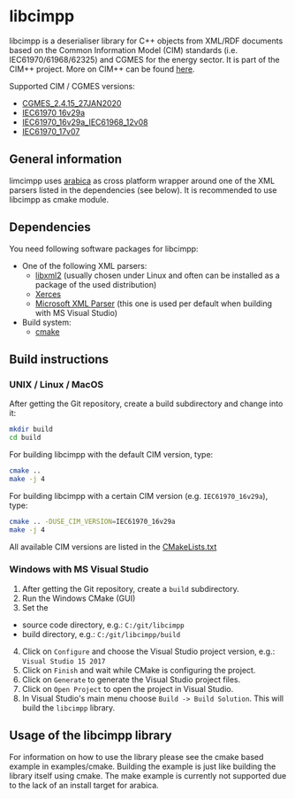 libcimpp
========
libcimpp is a deserialiser library for C++ objects from XML/RDF documents based on the Common Information Model (CIM) standards (i.e. IEC61970/61968/62325) and CGMES for the energy sector.
It is part of the CIM++ project. More on CIM++ can be found [here](http://rdcu.be/vOop).

Supported CIM / CGMES versions:
- [CGMES_2.4.15_27JAN2020](https://sogno-platform.github.io/libcimpp/CGMES_2.4.15_27JAN2020/annotated.html)
- [IEC61970 16v29a](https://sogno-platform.github.io/libcimpp/IEC61970_16v29a/annotated.html)
- [IEC61970_16v29a_IEC61968_12v08](https://sogno-platform.github.io/libcimpp/IEC61970_16v29a_IEC61968_12v08/annotated.html)
- [IEC61970_17v07](https://sogno-platform.github.io/libcimpp/IEC61970_17v07/annotated.html)

## General information
limcimpp uses [arabica](http://www.jezuk.co.uk/cgi-bin/view/arabica) as cross platform wrapper around one of the XML parsers listed in the dependencies (see below).
It is recommended to use libcimpp as cmake module.

## Dependencies
You need following software packages for libcimpp:
+ One of the following XML parsers:
  + [libxml2](http://www.xmlsoft.org/) (usually chosen under Linux and often can be installed as a package of the used distribution)
  + [Xerces](http://xerces.apache.org/xerces-c/)
  + [Microsoft XML Parser](https://support.microsoft.com/en-en/help/324460) (this one is used per default when building with MS Visual Studio)
+ Build system:
  + [cmake](https://cmake.org/)


## Build instructions

### UNIX / Linux / MacOS

After getting the Git repository, create a build subdirectory and change into it:
```bash
mkdir build
cd build
```

For building libcimpp with the default CIM version, type:
```bash
cmake ..
make -j 4
```

For building libcimpp with a certain CIM version (e.g. `IEC61970_16v29a`), type:
```bash
cmake .. -DUSE_CIM_VERSION=IEC61970_16v29a
make -j 4
```

All available CIM versions are listed in the [CMakeLists.txt](CMakeLists.txt)

### Windows with MS Visual Studio
1. After getting the Git repository, create a `build` subdirectory.
2. Run the Windows CMake (GUI)
3. Set the
* source code directory, e.g.: `C:/git/libcimpp`
* build directory, e.g.: `C:/git/libcimpp/build`
4. Click on `Configure` and choose the Visual Studio project version, e.g.: `Visual Studio 15 2017`
5. Click on `Finish` and wait while CMake is configuring the project.
6. Click on `Generate` to generate the Visual Studio project files.
7. Click on `Open Project` to open the project in Visual Studio.
8. In Visual Studio's main menu choose `Build -> Build Solution`. This will build the `libcimpp` library.

## Usage of the libcimpp library
For information on how to use the library please see the cmake based example in examples/cmake.
Building the example is just like building the library itself using cmake.
The make example is currently not supported due to the lack of an install target for arabica.
